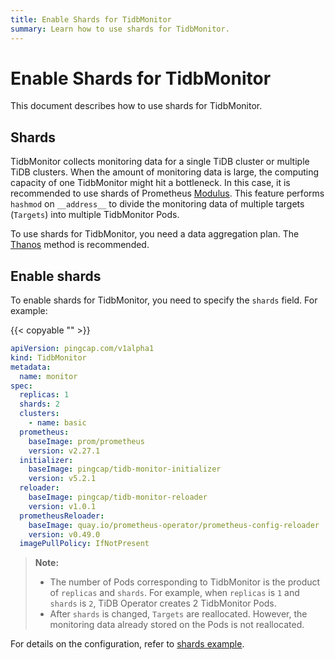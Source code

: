 ```yaml
---
title: Enable Shards for TidbMonitor
summary: Learn how to use shards for TidbMonitor.
---
```


# Enable Shards for TidbMonitor

This document describes how to use shards for TidbMonitor.

## Shards

TidbMonitor collects monitoring data for a single TiDB cluster or multiple TiDB clusters. When the amount of monitoring data is large, the computing capacity of one TidbMonitor might hit a bottleneck. In this case, it is recommended to use shards of Prometheus [Modulus](https://prometheus.io/docs/prometheus/latest/configuration/configuration/). This feature performs `hashmod` on `__address__` to divide the monitoring data of multiple targets (`Targets`) into multiple TidbMonitor Pods.

To use shards for TidbMonitor, you need a data aggregation plan. The [Thanos](https://thanos.io/tip/thanos/design.md/) method is recommended.

## Enable shards

To enable shards for TidbMonitor, you need to specify the `shards` field. For example:

{{< copyable "" >}}

```yaml
apiVersion: pingcap.com/v1alpha1
kind: TidbMonitor
metadata:
  name: monitor
spec:
  replicas: 1
  shards: 2
  clusters:
    - name: basic
  prometheus:
    baseImage: prom/prometheus
    version: v2.27.1
  initializer:
    baseImage: pingcap/tidb-monitor-initializer
    version: v5.2.1
  reloader:
    baseImage: pingcap/tidb-monitor-reloader
    version: v1.0.1
  prometheusReloader:
    baseImage: quay.io/prometheus-operator/prometheus-config-reloader
    version: v0.49.0
  imagePullPolicy: IfNotPresent
```

> **Note:**
>
> - The number of Pods corresponding to TidbMonitor is the product of `replicas` and `shards`. For example, when `replicas` is `1` and `shards` is `2`, TiDB Operator creates 2 TidbMonitor Pods.
> - After `shards` is changed, `Targets` are reallocated. However, the monitoring data already stored on the Pods is not reallocated.

For details on the configuration, refer to [shards example](https://github.com/pingcap/tidb-operator/tree/v1.5.0/examples/monitor-shards).
